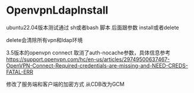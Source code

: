 # OpenvpnLdapInstall
ubuntu22.04版本测试通过
sh或者bash 脚本 后面跟参数 install或者delete

delete会清除所有vpn和ldap环境

3.5版本的openvpn connect 取消了auth-nocache参数，具体信息参考
https://support.openvpn.com/hc/en-us/articles/29749500637467-OpenVPN-Connect-Required-credentials-are-missing-and-NEED-CREDS-FATAL-ERR

修改了服务端和客户端的加密方式 从CDB改为GCM
